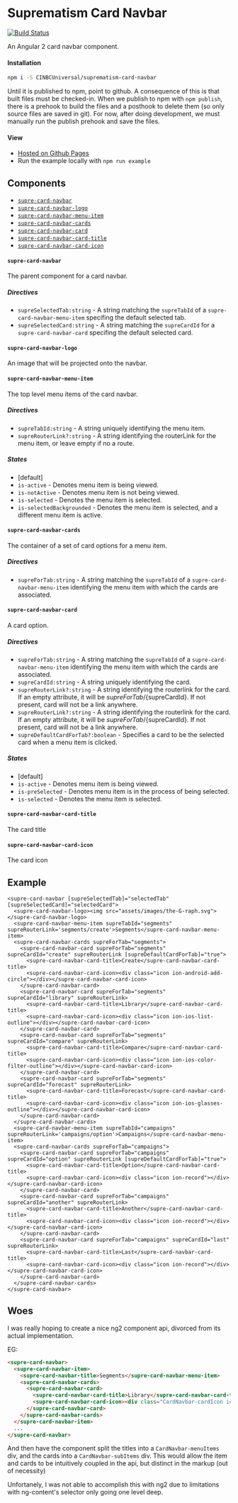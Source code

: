 # Suprematism Card Navbar

[![Build Status][travis-badge]][travis-badge-url]

An Angular 2 card navbar component.


#### Installation
```bash
npm i -S CINBCUniversal/suprematism-card-navbar
```
Until it is published to npm, point to github. A consequence of this is that
built files must be checked-in. When we publish to npm with `npm publish`,
there is a prehook to build the files and a posthook to delete them
(so only source files are saved in git). For now, after doing development,
we must manually run the publish prehook and save the files.


#### View
- [Hosted on Github Pages](https://cinbcuniversal.github.io/suprematism-card-navbar/)
- Run the example locally with `npm run example`


## Components
- [`supre-card-navbar`](#supre-card-navbar)
- [`supre-card-navbar-logo`](#supre-card-navbar-logo)
- [`supre-card-navbar-menu-item`](#supre-card-navbar-menu-item)
- [`supre-card-navbar-cards`](#supre-card-navbar-cards)
- [`supre-card-navbar-card`](#supre-card-navbar-card)
- [`supre-card-navbar-card-title`](#supre-card-navbar-card-title)
- [`supre-card-navbar-card-icon`](#supre-card-navbar-card-icon)

#### <a id="supre-card-navbar"></a> `supre-card-navbar`
The parent component for a card navbar.

##### Directives
- `supreSelectedTab:string` - A string matching the `supreTabId` of a `supre-card-navbar-menu-item` specifing the default selected tab.
- `supreSelectedCard:string` - A string matching the `supreCardId` for a `supre-card-navbar-card` specifing the default selected card.

#### <a id="supre-card-navbar-logo"></a> `supre-card-navbar-logo`
An image that will be projected onto the navbar.

#### <a id="supre-card-navbar-menu-item"></a> `supre-card-navbar-menu-item`
The top level menu items of the card navbar.

##### Directives
- `supreTabId:string` - A string uniquely identifying the menu item.
- `supreRouterLink?:string` - A string identifying the routerLink for the menu item, or leave empty if no a route.

##### States
- [default]
- `is-active` - Denotes menu item is being viewed.
- `is-notActive` - Denotes menu item is not being viewed.
- `is-selected` - Denotes the menu item is selected.
- `is-selectedBackgrounded` - Denotes the menu item is selected, and a different menu item is active.

#### <a id="supre-card-navbar-cards"></a> `supre-card-navbar-cards`
The container of a set of card options for a menu item.

##### Directives
- `supreForTab:string` - A string matching the `supreTabId` of a `supre-card-navbar-menu-item` identifying the menu item with which the cards are associated.

#### <a id="supre-card-navbar-card"></a> `supre-card-navbar-card`
A card option.

##### Directives
- `supreForTab:string` - A string matching the `supreTabId` of a `supre-card-navbar-menu-item` identifying the menu item with which the cards are associated.
- `supreCardId:string` - A string uniquely identifying the card.
- `supreRouterLink?:string` - A string identifying the routerlink for the card. If an empty attribute, it will be ${supreForTab}/${supreCardId}. If not present, card will not be a link anywhere.
- `supreRouterLink?:string` - A string identifying the routerlink for the card. If an empty attribute, it will be ${supreForTab}/${supreCardId}. If not present, card will not be a link anywhere.
- `supreDefaultCardForTab?:boolean` - Specifies a card to be the selected card when a menu item is clicked.

##### States
- [default]
- `is-active` - Denotes menu item is being viewed.
- `is-preSelected` - Denotes menu item is in the process of being selected.
- `is-selected` - Denotes the menu item is selected.

#### <a id="supre-card-navbar-card-title"></a> `supre-card-navbar-card-title`
The card title

#### <a id="supre-card-navbar-card-icon"></a> `supre-card-navbar-card-icon`
The card icon


## Example
```
<supre-card-navbar [supreSelectedTab]="selectedTab" [supreSelectedCard]="selectedCard">
  <supre-card-navbar-logo><img src="assets/images/the-G-raph.svg"></supre-card-navbar-logo>
  <supre-card-navbar-menu-item supreTabId="segments" supreRouterLink='segments/create'>Segments</supre-card-navbar-menu-item>
  <supre-card-navbar-cards supreForTab="segments">
    <supre-card-navbar-card supreForTab="segments" supreCardId="create" supreRouterLink [supreDefaultCardForTab]="true">
      <supre-card-navbar-card-title>Create</supre-card-navbar-card-title>
      <supre-card-navbar-card-icon><div class="icon ion-android-add-circle"></div></supre-card-navbar-card-icon>
    </supre-card-navbar-card>
    <supre-card-navbar-card supreForTab="segments" supreCardId="library" supreRouterLink>
      <supre-card-navbar-card-title>Library</supre-card-navbar-card-title>
      <supre-card-navbar-card-icon><div class="icon ion-ios-list-outline"></div></supre-card-navbar-card-icon>
    </supre-card-navbar-card>
    <supre-card-navbar-card supreForTab="segments" supreCardId="compare" supreRouterLink>
      <supre-card-navbar-card-title>Compare</supre-card-navbar-card-title>
      <supre-card-navbar-card-icon><div class="icon ion-ios-color-filter-outline"></div></supre-card-navbar-card-icon>
    </supre-card-navbar-card>
    <supre-card-navbar-card supreForTab="segments" supreCardId="forecast" supreRouterLink>
      <supre-card-navbar-card-title>Forecast</supre-card-navbar-card-title>
      <supre-card-navbar-card-icon><div class="icon ion-ios-glasses-outline"></div></supre-card-navbar-card-icon>
    </supre-card-navbar-card>
  </supre-card-navbar-cards>
  <supre-card-navbar-menu-item supreTabId="campaigns" supreRouterLink='campaigns/option'>Campaigns</supre-card-navbar-menu-item>
  <supre-card-navbar-cards supreForTab="campaigns">
    <supre-card-navbar-card supreForTab="campaigns" supreCardId="option" supreRouterLink [supreDefaultCardForTab]="true">
      <supre-card-navbar-card-title>Option</supre-card-navbar-card-title>
      <supre-card-navbar-card-icon><div class="icon ion-record"></div></supre-card-navbar-card-icon>
    </supre-card-navbar-card>
    <supre-card-navbar-card supreForTab="campaigns" supreCardId="another" supreRouterLink>
      <supre-card-navbar-card-title>Another</supre-card-navbar-card-title>
      <supre-card-navbar-card-icon><div class="icon ion-record"></div></supre-card-navbar-card-icon>
    </supre-card-navbar-card>
    <supre-card-navbar-card supreForTab="campaigns" supreCardId="last" supreRouterLink>
      <supre-card-navbar-card-title>Last</supre-card-navbar-card-title>
      <supre-card-navbar-card-icon><div class="icon ion-record"></div></supre-card-navbar-card-icon>
    </supre-card-navbar-card>
  </supre-card-navbar-cards>
</supre-card-navbar>
```

## Woes
I was really hoping to create a nice ng2 component api,
divorced from its actual implementation.

EG:
```html
<supre-card-navbar>
  <supre-card-navbar-item>
    <supre-card-navbar-title>Segments</supre-card-navbar-menu-item>
    <supre-card-navbar-cards>
      <supre-card-navbar-card>
        <supre-card-navbar-card-title>Library</supre-card-navbar-card-title>
        <supre-card-navbar-card-icon><div class="CardNavbar-cardIcon icon ion-android-add-circle"></div></supre-card-navbar-card-icon>
      </supre-card-navbar-card>
    </supre-card-navbar-cards>
  </supre-card-navbar-item>
  ...
</supre-card-navbar>
```

And then have the component split the titles into a `CardNavbar-menuItems` div,
and the cards into a `CardNavbar-subItems` div. This would allow the item
and cards to be intuitively coupled in the api, but distinct in the
markup (out of necessity)

Unfortanely, I was not able to accomplish this with ng2 due to limitations
with ng-content's selector only going one level deep.

[travis-badge]: https://travis-ci.org/CINBCUniversal/suprematism-card-navbar.svg?branch=master
[travis-badge-url]: https://travis-ci.org/CINBCUniversal/suprematism-card-navbar
